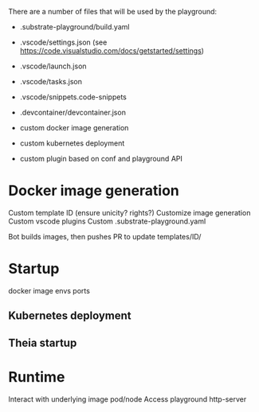 There are a number of files that will be used by the playground:

* .substrate-playground/build.yaml
* .vscode/settings.json (see https://code.visualstudio.com/docs/getstarted/settings)
* .vscode/launch.json
* .vscode/tasks.json
* .vscode/snippets.code-snippets
* .devcontainer/devcontainer.json


* custom docker image generation
* custom kubernetes deployment
* custom plugin based on conf and playground API

# Docker image generation

Custom template ID (ensure unicity? rights?)
Customize image generation 
Custom vscode plugins
Custom .substrate-playground.yaml

Bot builds images, then pushes PR to update templates/ID/

# Startup

docker image
envs
ports

## Kubernetes deployment

## Theia startup

# Runtime

Interact with underlying image pod/node
Access playground http-server